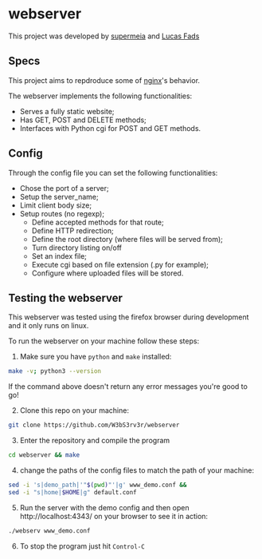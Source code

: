 # webserver
This project was developed by [supermeia](https://www.linkedin.com/in/gabrielclcardoso/) and [Lucas Fads](https://www.linkedin.com/in/lucasfads/)
## Specs
This project aims to repdroduce some of [nginx](https://nginx.org/en/)'s behavior.

The webserver implements the following functionalities:
* Serves a fully static website;
* Has GET, POST and DELETE methods;
* Interfaces with Python cgi for POST and GET methods.

## Config
Through the config file you can set the following functionalities:
* Chose the port of a server;
* Setup the server_name;
* Limit client body size;
* Setup routes (no regexp);
  * Define accepted methods for that route;
  * Define HTTP redirection;
  * Define the root directory (where files will be served from);
  * Turn directory listing on/off
  * Set an index file;
  * Execute cgi based on file extension (.py for example);
  * Configure where uploaded files will be stored.

## Testing the webserver
This webserver was tested using the firefox browser during development and it only runs on linux.

To run the webserver on your machine follow these steps:
1) Make sure you have `python` and `make` installed:
```bash
make -v; python3 --version
```
If the command above doesn't return any error messages you're good to go!

2) Clone this repo on your machine:
```bash
git clone https://github.com/W3bS3rv3r/webserver
```
3) Enter the repository and compile the program
```bash
cd webserver && make
```
4) change the paths of the config files to match the path of your machine:
```bash
sed -i 's|demo_path|'"$(pwd)"'|g' www_demo.conf &&
sed -i "s|home|$HOME|g" default.conf
```
5) Run the server with the demo config and then open http://localhost:4343/ on your browser to see it in action:
```bash
./webserv www_demo.conf
```
6) To stop the program just hit `Control-C`
